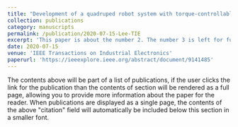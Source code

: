 ```yaml
---
title: "Development of a quadruped robot system with torque-controllable modular actuator unit"
collection: publications
category: manuscripts
permalink: /publication/2020-07-15-Lee-TIE
excerpt: 'This paper is about the number 2. The number 3 is left for future work.'
date: 2020-07-15
venue: 'IEEE Transactions on Industrial Electronics'
paperurl: 'https://ieeexplore.ieee.org/abstract/document/9141485'
---
```


The contents above will be part of a list of publications, if the user clicks the link for the publication than the contents of section will be rendered as a full page, allowing you to provide more information about the paper for the reader. When publications are displayed as a single page, the contents of the above "citation" field will automatically be included below this section in a smaller font.
